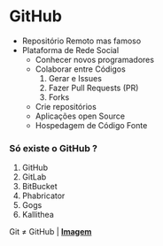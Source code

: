 # GitHub

- Repositório Remoto mas famoso
- Plataforma de Rede Social
  - Conhecer novos programadores
  - Colaborar entre Códigos
    1. Gerar e Issues
    2. Fazer Pull Requests (PR)
    3. Forks
  - Crie repositórios
  - Aplicações open Source
  - Hospedagem de Código Fonte

### Só existe o GitHub ?

1. GitHub
2. GitLab
3. BitBucket
4. Phabricator
5. Gogs
6. Kallithea

Git ≠ GitHub | <a href="https://prnt.sc/mYR2BFqsxlAw" rel="external">__Imagem__</a>

